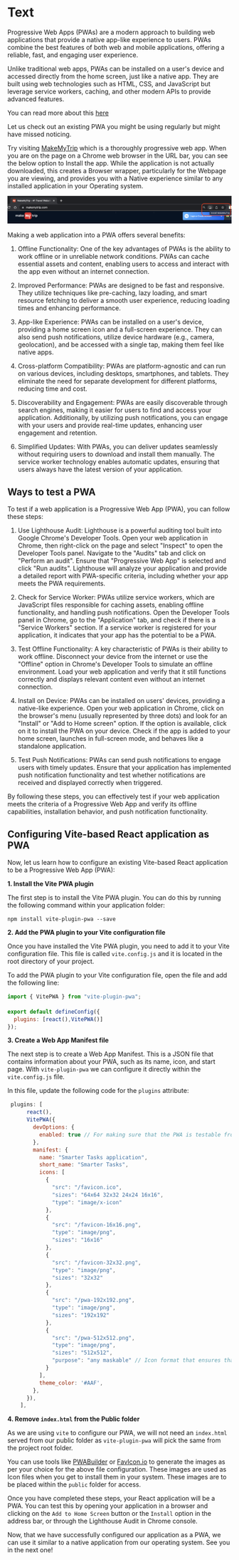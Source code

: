 # Text

Progressive Web Apps (PWAs) are a modern approach to building web applications that provide a native app-like experience to users. PWAs combine the best features of both web and mobile applications, offering a reliable, fast, and engaging user experience.

Unlike traditional web apps, PWAs can be installed on a user's device and accessed directly from the home screen, just like a native app. They are built using web technologies such as HTML, CSS, and JavaScript but leverage service workers, caching, and other modern APIs to provide advanced features.

You can read more about this [here](https://developer.mozilla.org/en-US/docs/Web/Progressive_web_apps/Guides/What_is_a_progressive_web_app)

Let us check out an existing PWA you might be using regularly but might have missed noticing.

Try visiting [MakeMyTrip](https://www.makemytrip.com/) which is a thoroughly progressive web app. When you are on the page on a Chrome web browser in the URL bar, you can see the below option to Install the app. While the application is not actually downloaded, this creates a Browser wrapper, particularly for the Webpage you are viewing, and provides you with a Native experience similar to any installed application in your Operating system.

![MakeMyTrip](mmtpwa.png)

Making a web application into a PWA offers several benefits:

1. Offline Functionality: One of the key advantages of PWAs is the ability to work offline or in unreliable network conditions. PWAs can cache essential assets and content, enabling users to access and interact with the app even without an internet connection.

2. Improved Performance: PWAs are designed to be fast and responsive. They utilize techniques like pre-caching, lazy loading, and smart resource fetching to deliver a smooth user experience, reducing loading times and enhancing performance.

3. App-like Experience: PWAs can be installed on a user's device, providing a home screen icon and a full-screen experience. They can also send push notifications, utilize device hardware (e.g., camera, geolocation), and be accessed with a single tap, making them feel like native apps.

4. Cross-platform Compatibility: PWAs are platform-agnostic and can run on various devices, including desktops, smartphones, and tablets. They eliminate the need for separate development for different platforms, reducing time and cost.

5. Discoverability and Engagement: PWAs are easily discoverable through search engines, making it easier for users to find and access your application. Additionally, by utilizing push notifications, you can engage with your users and provide real-time updates, enhancing user engagement and retention.

6. Simplified Updates: With PWAs, you can deliver updates seamlessly without requiring users to download and install them manually. The service worker technology enables automatic updates, ensuring that users always have the latest version of your application.

## Ways to test a PWA

To test if a web application is a Progressive Web App (PWA), you can follow these steps:

1. Use Lighthouse Audit: Lighthouse is a powerful auditing tool built into Google Chrome's Developer Tools. Open your web application in Chrome, then right-click on the page and select "Inspect" to open the Developer Tools panel. Navigate to the "Audits" tab and click on "Perform an audit". Ensure that "Progressive Web App" is selected and click "Run audits". Lighthouse will analyze your application and provide a detailed report with PWA-specific criteria, including whether your app meets the PWA requirements.

2. Check for Service Worker: PWAs utilize service workers, which are JavaScript files responsible for caching assets, enabling offline functionality, and handling push notifications. Open the Developer Tools panel in Chrome, go to the "Application" tab, and check if there is a "Service Workers" section. If a service worker is registered for your application, it indicates that your app has the potential to be a PWA.

3. Test Offline Functionality: A key characteristic of PWAs is their ability to work offline. Disconnect your device from the internet or use the "Offline" option in Chrome's Developer Tools to simulate an offline environment. Load your web application and verify that it still functions correctly and displays relevant content even without an internet connection.

4. Install on Device: PWAs can be installed on users' devices, providing a native-like experience. Open your web application in Chrome, click on the browser's menu (usually represented by three dots) and look for an "Install" or "Add to Home screen" option. If the option is available, click on it to install the PWA on your device. Check if the app is added to your home screen, launches in full-screen mode, and behaves like a standalone application.

5. Test Push Notifications: PWAs can send push notifications to engage users with timely updates. Ensure that your application has implemented push notification functionality and test whether notifications are received and displayed correctly when triggered.

By following these steps, you can effectively test if your web application meets the criteria of a Progressive Web App and verify its offline capabilities, installation behavior, and push notification functionality.

## Configuring Vite-based React application as PWA

Now, let us learn how to configure an existing Vite-based React application to be a Progressive Web App (PWA):

**1. Install the Vite PWA plugin**

The first step is to install the Vite PWA plugin. You can do this by running the following command within your application folder:

```
npm install vite-plugin-pwa --save
```

**2. Add the PWA plugin to your Vite configuration file**

Once you have installed the Vite PWA plugin, you need to add it to your Vite configuration file. This file is called `vite.config.js` and it is located in the root directory of your project.

To add the PWA plugin to your Vite configuration file, open the file and add the following line:

```js
import { VitePWA } from "vite-plugin-pwa";

export default defineConfig({
  plugins: [react(),VitePWA()]
});
```

**3. Create a Web App Manifest file**

The next step is to create a Web App Manifest. This is a JSON file that contains information about your PWA, such as its name, icon, and start page. With `vite-plugin-pwa` we can configure it directly within the `vite.config.js` file.

In this file, update the following code for the `plugins` attribute:

```js
 plugins: [
      react(),
      VitePWA({
        devOptions: {
          enabled: true // For making sure that the PWA is testable from the Local dev environment
        },
        manifest: {
          name: "Smarter Tasks application",
          short_name: "Smarter Tasks",
          icons: [
            {
              "src": "/favicon.ico",
              "sizes": "64x64 32x32 24x24 16x16",
              "type": "image/x-icon"
            },
            {
              "src": "/favicon-16x16.png",
              "type": "image/png",
              "sizes": "16x16"
            },
            {
              "src": "/favicon-32x32.png",
              "type": "image/png",
              "sizes": "32x32"
            },
            {
              "src": "/pwa-192x192.png",
              "type": "image/png",
              "sizes": "192x192"
            },
            {
              "src": "/pwa-512x512.png",
              "type": "image/png",
              "sizes": "512x512",
              "purpose": "any maskable" // Icon format that ensures that your PWA icon looks great on all Android devices
            }
          ],
          theme_color: '#AAF',
        },
      }),
    ],
```

**4. Remove `index.html` from the Public folder**

As we are using `vite` to configure our PWA, we will not need an `index.html` served from our public folder as `vite-plugin-pwa` will pick the same from the project root folder.

You can use tools like [PWABuilder](https://www.pwabuilder.com/imageGenerator) or [FavIcon.io](https://favicon.io/favicon-generator/) to generate the images as per your choice for the above file configuration. These images are used as Icon files when you get to install them in your system. These images are to be placed within the `public` folder for access.

Once you have completed these steps, your React application will be a PWA. You can test this by opening your application in a browser and clicking on the `Add to Home Screen` button or the `Install` option in the address bar, or through the Lighthouse Audit in Chrome console.

Now, that we have successfully configured our application as a PWA, we can use it similar to a native application from our operating system. See you in the next one!
